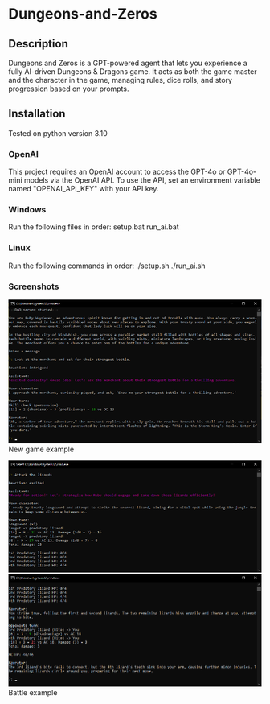 # Dungeons-and-Zeros

## Description

Dungeons and Zeros is a GPT-powered agent that lets you experience a fully AI-driven Dungeons & Dragons game. It acts as both the game master and the character in the game, managing rules, dice rolls, and story progression based on your prompts.

## Installation

Tested on python version 3.10

### OpenAI

This project requires an OpenAI account to access the GPT-4o or GPT-4o-mini models via the OpenAI API. To use the API, set an environment variable named "OPENAI_API_KEY" with your API key.

### Windows

Run the following files in order:
setup.bat
run_ai.bat

### Linux

Run the following commands in order:
./setup.sh
./run_ai.sh

### Screenshots

![Example](images/first_turn.png)
New game example

![Example](images/battle_1.png)
![Example](images/battle_2.png)
Battle example